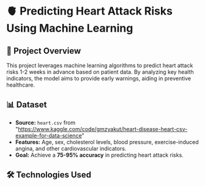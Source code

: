 # 🫀 Predicting Heart Attack Risks Using Machine Learning

## 📌 Project Overview
This project leverages machine learning algorithms to predict heart attack risks 1-2 weeks in advance based on patient data. By analyzing key health indicators, the model aims to provide early warnings, aiding in preventive healthcare.

## 📊 Dataset
- **Source:** `heart.csv` from "https://www.kaggle.com/code/gmzyakut/heart-disease-heart-csv-example-for-data-science"
- **Features:** Age, sex, cholesterol levels, blood pressure, exercise-induced angina, and other cardiovascular indicators.
- **Goal:** Achieve a **75-95% accuracy** in predicting heart attack risks.

## 🛠️ Technologies Used


